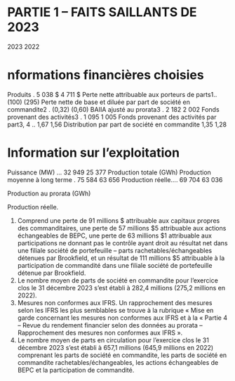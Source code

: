# PARTIE 1 – FAITS SAILLANTS DE 2023

2023 2022

# nformations financières choisies

Produits . 5 038 \$ 4 711 \$ Perte nette attribuable aux porteurs de parts1.. (100) (295) Perte nette de base et diluée par part de société en commandite2 . (0,32) (0,60) BAIIA ajusté au prorata3 . 2 182 2 002 Fonds provenant des activités3 . 1 095 1 005 Fonds provenant des activités par part3, 4 .. 1,67 1,56 Distribution par part de société en commandite 1,35 1,28

# Information sur l’exploitation

Puissance (MW) ... 32 949 25 377 Production totale (GWh) Production moyenne à long terme . 75 584 63 656 Production réelle.... 69 704 63 036

Production au prorata (GWh)

Production réelle.

1) Comprend une perte de 91 millions \$ attribuable aux capitaux propres des commanditaires, une perte de 57 millions $\$ 5$ attribuable aux actions échangeables de BEPC, une perte de 63 millions $\$ 1$ attribuable aux participations ne donnant pas le contrôle ayant droit au résultat net dans une filiale société de portefeuille – parts rachetables/échangeables détenues par Brookfield, et un résultat de 111 millions $\$ 5$ attribuable à la participation de commandité dans une filiale société de portefeuille détenue par Brookfield.   
2) Le nombre moyen de parts de société en commandite pour l’exercice clos le 31 décembre 2023 s’est établi à 282,4 millions (275,2 millions en 2022).   
3) Mesures non conformes aux IFRS. Un rapprochement des mesures selon les IFRS les plus semblables se trouve à la rubrique « Mise en garde concernant les mesures non conformes aux IFRS et à la « Partie 4 – Revue du rendement financier selon des données au prorata – Rapprochement des mesures non conformes aux IFRS ».   
4) Le nombre moyen de parts en circulation pour l’exercice clos le 31 décembre 2023 s’est établi à 657,1 millions (645,9 millions en 2022) comprenant les parts de société en commandite, les parts de société en commandite rachetables/échangeables, les actions échangeables de BEPC et la participation de commandité.